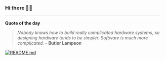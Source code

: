 ### Hi there 👋🏻


---

**Quote of the day**

> *Nobody knows how to build really complicated hardware systems, so designing hardware tends to be simpler. Software is much more complicated.* - **Butler Lampson** 

[![README.md](https://github.com/marcolovazzano/marcolovazzano/actions/workflows/readme.yml/badge.svg)](https://github.com/marcolovazzano/marcolovazzano/actions/workflows/readme.yml)
